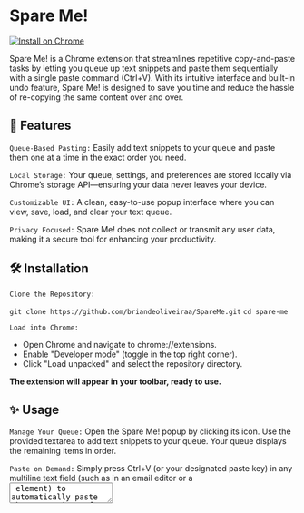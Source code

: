 # Spare Me!

[![Install on Chrome](https://img.shields.io/badge/Install%20on%20Chrome-ff4444?logo=googlechrome&logoColor=white&style=flat)](https://chromewebstore.google.com/detail/spare-me/gdhdjpeaoejgficmgkmibmjiccaombja)


Spare Me! is a Chrome extension that streamlines repetitive copy-and-paste tasks by letting you queue up text snippets and paste them sequentially with a single paste command (Ctrl+V). With its intuitive interface and built-in undo feature, Spare Me! is designed to save you time and reduce the hassle of re-copying the same content over and over.

## 🚀 Features
`Queue-Based Pasting:`
Easily add text snippets to your queue and paste them one at a time in the exact order you need.

`Local Storage:`
Your queue, settings, and preferences are stored locally via Chrome’s storage API—ensuring your data never leaves your device.

`Customizable UI:`
A clean, easy-to-use popup interface where you can view, save, load, and clear your text queue.

`Privacy Focused:`
Spare Me! does not collect or transmit any user data, making it a secure tool for enhancing your productivity.

## 🛠️ Installation
`Clone the Repository:`

```git clone https://github.com/briandeoliveiraa/SpareMe.git```
```cd spare-me```


`Load into Chrome:`
- Open Chrome and navigate to chrome://extensions.
- Enable "Developer mode" (toggle in the top right corner).
- Click "Load unpacked" and select the repository directory.

**The extension will appear in your toolbar, ready to use.**

## ✨ Usage

`Manage Your Queue:`
Open the Spare Me! popup by clicking its icon. Use the provided textarea to add text snippets to your queue. Your queue displays the remaining items in order.

`Paste on Demand:`
Simply press Ctrl+V (or your designated paste key) in any multiline text field (such as in an email editor or a <textarea> element) to automatically paste the next snippet from your queue.

*Tip: For best results, use Spare Me! with editors that support multiline input (e.g., <textarea> or contenteditable elements).*

## 🧩 Customization

Spare Me! includes an option (accessible from the popup) to enable/disable custom paste functionality. When disabled, the standard copy-paste behavior is restored. Additionally, you can delete, edit, and reorder items in your queue.

## 🔐 Privacy
Spare Me! is built with user privacy in mind:

`Local Storage Only:`
All user-entered text and settings are stored locally using Chrome’s storage API.

`No Data Collection:`
The extension does not gather, transmit, or share any personally identifiable or sensitive data with third parties.

## 🤝 Contributing
Contributions and feedback are always welcome! If you encounter issues or have suggestions, please open an issue or submit a pull request.

## 📄 License
This project is distributed under the MIT License.

## Changelog

### v1.10 (2025‑04‑19)
- **New:** Delete individual text blocks from the queue  
- **New:** Drag‑and‑drop (or up/down buttons) to reorder items in the queue  
- **Fix:** Various bug fixes around queue persistence  
- **Design:** Updated popup layout and button styling for better clarity  

### v1.11 (2025‑04‑19)
- **New:** Edit any existing text block in your queue right from the popup  
- **Fix:** Preserve indentation and leading spaces when pasting into `<textarea>` or contentEditable fields  
